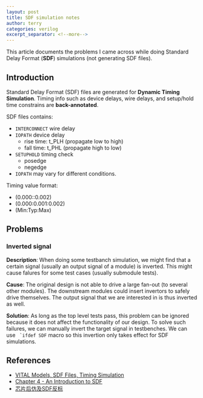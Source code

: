 ```yaml
---
layout: post
title: SDF simulation notes
author: terry
categories: verilog
excerpt_separator: <!--more-->
---
```


This article documents the problems I came across while doing Standard Delay Format (**SDF**) simulations (not generating SDF files).
<!--more-->

## Introduction

Standard Delay Format (SDF) files are generated for **Dynamic Timing Simulation**. Timing info such as device delays, wire delays, and setup/hold time constrains are **back-annotated**.

SDF files contains:

* `INTERCONNECT`  wire delay
* `IOPATH`        device delay
  * rise time: t_PLH (propagate low to high)
  * fall time: t_PHL (propagate high to low)
* `SETUPHOLD`     timing check
  * posedge
  * negedge
* `IOPATH` may vary for different conditions.

Timing value format:

* (0.000::0.002)
* (0.000:0.001:0.002)
* (Min:Typ:Max)

## Problems

### Inverted signal

**Description**: When doing some testbanch simulation, we might find that a certain signal (usually an output signal of a module) is inverted. This might cause falures for some test cases (usually submodule tests).

**Cause**: The original design is not able to drive a large fan-out (to several other modules). The downstream modules could insert invertors to safely drive themselves. The output signal that we are interested in is thus inverted as well.

**Solution**: As long as the top level tests pass, this problem can be ignored because it does not affect the functionality of our design. To solve such failures, we can manually invert the target signal in testbenches. We can use `` `ifdef SDF`` macro so this invertion only takes effect for SDF simulations.

## References

* [VITAL Models, SDF Files, Timing Simulation](https://www.eng.auburn.edu/~nelsovp/courses/elec5250_6250/slides/VITAL%20SDF%20Simulation.pdf)
* [Chapter 4 - An Introduction to SDF](https://www.sciencedirect.com/science/article/pii/B9780125105811500070)
* [芯片后仿及SDF反标](https://cloud.tencent.com/developer/article/1909539)
